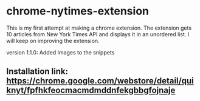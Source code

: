 chrome-nytimes-extension
========================

This is my first attempt at making a chrome extension. The extension gets 10 articles from New York Times API and displays it in an unordered list.
I will keep on improving the extension.

version 1.1.0:
Added Images to the snippets

## Installation link: https://chrome.google.com/webstore/detail/quiknyt/fpfhkfeocmacmdmddnfekgbbgfojnaje